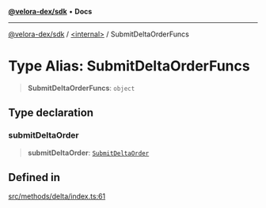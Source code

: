 [**@velora-dex/sdk**](../../README.md) • **Docs**

***

[@velora-dex/sdk](../../globals.md) / [\<internal\>](../README.md) / SubmitDeltaOrderFuncs

# Type Alias: SubmitDeltaOrderFuncs

> **SubmitDeltaOrderFuncs**: `object`

## Type declaration

### submitDeltaOrder

> **submitDeltaOrder**: [`SubmitDeltaOrder`](SubmitDeltaOrder.md)

## Defined in

[src/methods/delta/index.ts:61](https://github.com/VeloraDEX/sdk/blob/feat/extend_delta_orders_filtering/src/methods/delta/index.ts#L61)
